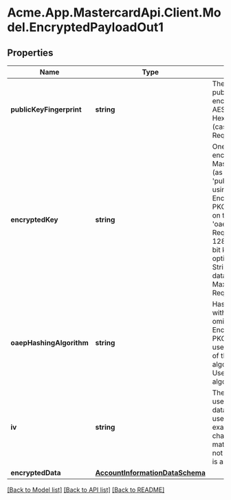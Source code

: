# Acme.App.MastercardApi.Client.Model.EncryptedPayloadOut1

## Properties

Name | Type | Description | Notes
------------ | ------------- | ------------- | -------------
**publicKeyFingerprint** | **string** | The fingerprint of the public key used to encrypt the ephemeral AES key. Type - String Hex-encoded Data (case-insensitive). Required - Yes. | 
**encryptedKey** | **string** | One-time use AES key encrypted by the Mastercard public key (as identified by &#39;publicKeyFingerprint&#39;) using the OAEP or RSA Encryption Standard PKCS 1 v1.5 (depending on the value of &#39;oaepHashingAlgorithm&#39;). Requirement is for a 128-bit key (with 256-bit key supported as an option). Data Type - String. Hex-encoded data (case-insensitive). Max Length - 512. Required - Yes. | 
**oaepHashingAlgorithm** | **string** | Hashing algorithm used with the OAEP scheme. If omitted, then the RSA Encryption Standard PKCS 1 v1.5 will be used. You must use one of the following algorithms; SHA256 - Use the SHA-256 algorithm | SHA512 - Use the SHA-512 algorithm. | [optional] 
**iv** | **string** | The initialization vector used when encrypting data using the one-time use AES key. Must be exactly 16 bytes (32 character hex string) to match the block size. If not present, an IV of zero is assumed. | [optional] 
**encryptedData** | [**AccountInformationDataSchema**](AccountInformationDataSchema.md) |  | 

[[Back to Model list]](../README.md#documentation-for-models) [[Back to API list]](../README.md#documentation-for-api-endpoints) [[Back to README]](../README.md)

